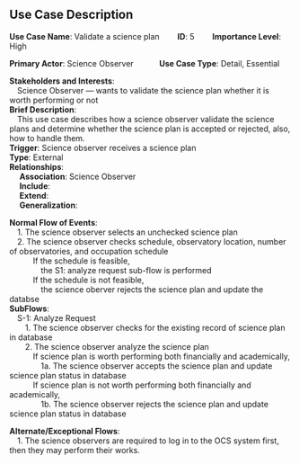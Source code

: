 ## Use Case Description

<b>Use Case Name</b>: Validate a science plan &emsp;&emsp;<b>ID</b>: 5 &emsp;&emsp;<b>Importance Level</b>: High<br />

<b>Primary Actor</b>: Science Observer &emsp;&emsp;&emsp;<b>Use Case Type</b>: Detail, Essential<br />

<b>Stakeholders and Interests</b>:<br />
&emsp;Science Observer — wants to validate the science plan whether it is worth performing or not<br />
<b>Brief Description</b>: <br />
&emsp;This use case describes how a science observer validate the science plans and determine whether the science plan is accepted or rejected, also, how to handle them.<br />
<b>Trigger</b>: Science observer receives a science plan<br />
<b>Type</b>: External<br />
<b>Relationships</b>:<br />
&emsp; <b>Association</b>: Science Observer<br />
&emsp; <b>Include</b>:<br />
&emsp; <b>Extend</b>:<br />
&emsp; <b>Generalization</b>:<br />

<b>Normal Flow of Events</b>:<br />
&emsp;1. The science observer selects an unchecked science plan<br />
&emsp;2. The science observer checks schedule, observatory location, number of observatories, and occupation schedule<br />
&emsp;&emsp;&emsp;If the schedule is feasible,<br />
&emsp;&emsp;&emsp;&emsp;the S1: analyze request sub-flow is performed <br />
&emsp;&emsp;&emsp;If the schedule is not feasible,<br />
&emsp;&emsp;&emsp;&emsp;the science oberver rejects the science plan and update the databse<br />
<b>SubFlows</b>:<br />
&emsp;S-1: Analyze Request<br />
&emsp;&emsp;1. The science observer checks for the existing record of science plan in database<br />
&emsp;&emsp;2. The science observer analyze the science plan<br />
&emsp;&emsp;&emsp;If science plan is worth performing both financially and academically,<br />
&emsp;&emsp;&emsp;&emsp;1a. The science observer accepts the science plan and update science plan status in database<br />
&emsp;&emsp;&emsp;If science plan is not worth performing both financially and academically,<br />
&emsp;&emsp;&emsp;&emsp;1b. The science observer rejects the science plan and update science plan status in database<br />


<b>Alternate/Exceptional Flows</b>:<br />
&emsp;1. The science observers are required to log in to the OCS system first, then they may perform their works.
